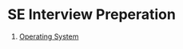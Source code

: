 # SE Interview Preperation
1. [Operating System](https://github.com/bibom108/CP_Sol/tree/main/SE/OS)